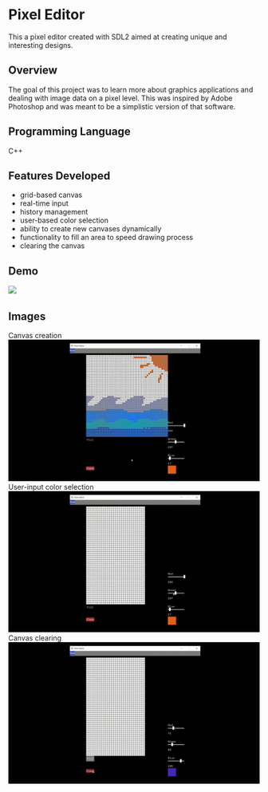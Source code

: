 # Pixel Editor

This a pixel editor created with SDL2 aimed at creating unique and interesting designs.

## Overview

The goal of this project was to learn more about graphics applications and dealing with image data on a pixel level. This was inspired by Adobe Photoshop and was meant to be a simplistic version of that software.

## Programming Language

C++

## Features Developed

-   grid-based canvas
-   real-time input
-   history management
-   user-based color selection
-   ability to create new canvases dynamically
-   functionality to fill an area to speed drawing process
-   clearing the canvas

## Demo

<img src="demo/demo.gif">

## Images

<figcaption>Canvas creation</figcaption>
<img src="demo/canvas_creation.gif">

<figcaption>User-input color selection</figcaption>
<img src="demo/user_input_color.gif">

<figcaption>Canvas clearing</figcaption>
<img src="demo/canvas_clear.gif">
